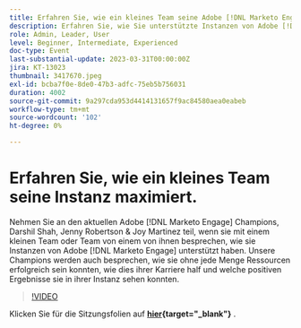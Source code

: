 ```yaml
---
title: Erfahren Sie, wie ein kleines Team seine Adobe [!DNL Marketo Engage] Instanz maximiert.
description: Erfahren Sie, wie Sie unterstützte Instanzen von Adobe [!DNL Marketo Engage] mit einem kleinen Team oder Team von einer Instanz besprechen können.
role: Admin, Leader, User
level: Beginner, Intermediate, Experienced
doc-type: Event
last-substantial-update: 2023-03-31T00:00:00Z
jira: KT-13023
thumbnail: 3417670.jpeg
exl-id: bcba7f0e-8de0-47b3-adfc-75eb5b756031
duration: 4002
source-git-commit: 9a297cda953d4414131657f9ac84580aea0eabeb
workflow-type: tm+mt
source-wordcount: '102'
ht-degree: 0%

---
```


# Erfahren Sie, wie ein kleines Team seine Instanz maximiert.

Nehmen Sie an den aktuellen Adobe [!DNL Marketo Engage] Champions, Darshil Shah, Jenny Robertson &amp; Joy Martinez teil, wenn sie mit einem kleinen Team oder Team von einem von ihnen besprechen, wie sie Instanzen von Adobe [!DNL Marketo Engage] unterstützt haben. Unsere Champions werden auch besprechen, wie sie ohne jede Menge Ressourcen erfolgreich sein konnten, wie dies ihrer Karriere half und welche positiven Ergebnisse sie in ihrer Instanz sehen konnten.

>[!VIDEO](https://video.tv.adobe.com/v/3417670/?quality=12&learn=on)

Klicken Sie für die Sitzungsfolien auf **[hier](assets/small-team-instance.pdf){target="_blank"}** .
